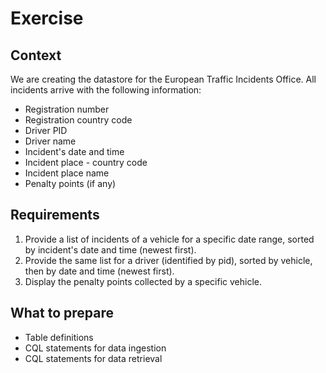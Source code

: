 # Exercise

## Context

We are creating the datastore for the European Traffic Incidents Office.
All incidents arrive with the following information:
- Registration number
- Registration country code
- Driver PID
- Driver name
- Incident's date and time
- Incident place - country code
- Incident place name
- Penalty points (if any)

## Requirements

1. Provide a list of incidents of a vehicle 
for a specific date range, sorted by incident's date and time (newest first).
1. Provide the same list for a driver (identified by pid), sorted by vehicle, 
then by date and time (newest first).
1. Display the penalty points collected by a specific vehicle.

## What to prepare

* Table definitions
* CQL statements for data ingestion
* CQL statements for data retrieval
